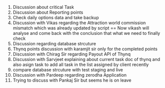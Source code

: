 1. Discussion about critical Task
2. Discussion about Reporting points
3. Check daily options data and take backup
4. Discussion with Vikas regarding the Attraction world commission mismatch which was already updated by script
    == Now vikash will analyse and come back with the conclusion that what we need to finally check
5. Discussion regarding database strcuture
6. Thynq points discussion with karamjit sir only for the completed points
7. Discussion with Chirag Sir regarding Payout API of Thynq
8. Discussion with Sarvjeet explaining about current task doc of thynq and also asign task to add all task in the list assigned by client recently
9. compare database strcuture with test staging and live
10. Discussion with Pardeep regarding zerodha Application
11. Trying to discuss with Pankaj Sir but seems he is on leave